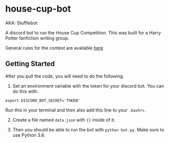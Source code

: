 # house-cup-bot
AKA: Stufflebot

A discord bot to run the House Cup Competition. This was built for a Harry Potter fanfiction writing group.

General rules for the contest are available [here](https://docs.google.com/document/d/1z03xR7jpi-oXwmI9N1XpU6N90BnXmj5ptyASdWnIkNA/edit?usp=sharing)

## Getting Started

After you pull the code, you will need to do the following.

1. Set an environment variable with the token for your discord bot. You can do this with:

```
export DISCORD_BOT_SECRET='TOKEN'
```
 Run this in your terminal and then also add this line to your `.bashrc`.

2. Create a file named `data.json` with `{}` inside of it.

3. Then you should be able to run the bot with `python bot.py`. Make sure to use Python 3.6.
